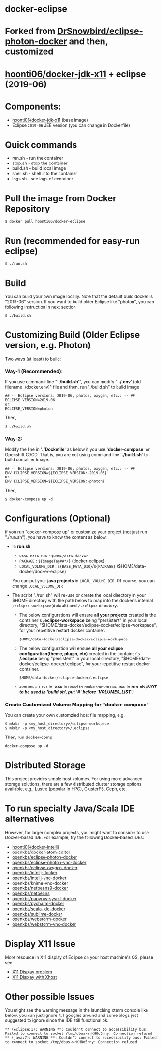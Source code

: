 # docker-eclipse

# Forked from [DrSnowbird/eclipse-photon-docker](https://github.com/DrSnowbird/eclipse-photon-docker) and then, customized

# [hoonti06/docker-jdk-x11](https://github.com/hoonti06/docker-jdk-x11) + eclipse (2019-06)

# Components:
* [hoonti06/docker-jdk-x11](https://hub.docker.com/r/hoonti06/docker-jdk-x11) (base image)
* Eclipse `2019-06` JEE version (you can change in Dockerfile)
 
# Quick commands
* run.sh - run the container
* stop.sh - stop the container
* build.sh - build local image
* shell.sh - shell into the container
* logs.sh - see logs of container

 
# Pull the image from Docker Repository
```
$ docker pull hoonti06/docker-eclipse
```

# Run (recommended for easy-run eclipse)
```
$ ./run.sh
```

# Build
You can build your own image locally.
Note that the default build docker is "2019-06" version. 
If you want to build older Eclipse like "photon", you can following instruction in next section
```
$ ./build.sh
```

# Customizing Build (Older Eclipse version, e.g. Photon)
Two ways (at least) to build:

### Way-1 (**Recommended**):
If you use command line "'**./build.sh**'", you can modify "'**./.env**' (old filename ./docker.env)" file and then, run "./build.sh" to build image
```
## -- Eclipse versions: 2019-06, photon, oxygen, etc.: -- ##
ECLIPSE_VERSION=2019-06
or
ECLIPSE_VERSION=photon
```

Then, 
```
$ ./build.sh
```

### Way-2: 
Modify the line in '**./Dockefile**' as below if you use '**docker-compose**' or Openshift CI/CD. That is, you are not using command line '**./build.sh**' to build container image.
```
## -- Eclipse versions: 2019-06, photon, oxygen, etc.: -- ##
ENV ECLIPSE_VERSION=${ECLIPSE_VERSION:-2019-06}
or
ENV ECLIPSE_VERSION=${ECLIPSE_VERSION:-photon}
```

Then, 
```
$ docker-compose up -d 
```

# Configurations (Optional)
if you run "docker-compose up" or customize your project (not just run "./run.sh"), you have to know the content as below.

* In **run.sh**  
	* `BASE_DATA_DIR` : `$HOME/data-docker`  
	* `PACKAGE` : `${imageTag##*/}` (docker-eclipse)  
	* `LOCAL_VOLUME_DIR` : `${BASE_DATA_DIR}`/`${PACKAGE}` ($HOME/data-docker/docker-eclipse)  

	You can put your **java projects** in `LOCAL_VOLUME_DIR`. Of course, you can change `LOCAL_VOLUME_DIR`  
* The script "./run.sh" will re-use or create the local directory in your $HOME directory with the path below to map into the docker's internal `/eclipse-workspace`(default) and `/.eclipse` directory.  

	* The below configurations will ensure **all your projects** created in the container's **/eclipse-workspace** being "persistent" in your local directory, "$HOME/data-docker/eclipse-docker/eclipse-workspace", for your repetitive restart docker container.  
      ```
      $HOME/data-docker/eclipse-docker/eclipse-workspace
      ```

	* The below configuration will ensure **all your eclipse configuration(theme, plugin, etc)** created in the container's **/.eclipse** being "persistent" in your local directory, "$HOME/data-docker/eclipse-docker/.eclipse", for your repetitive restart docker container.
      ```
      $HOME/data-docker/eclipse-docker/.eclipse
      ```
	* `#VOLUMES_LIST` in **.env** is used to make var `VOLUME_MAP` in **run.sh** **_(NOT to be used in 'build.sh', put '#' before 'VOLUMES_LIST')_**


### Create Customized Volume Mapping for "docker-compose"
You can create your own customzied host file mapping, e.g.
```
$ mkdir -p <my_host_directory>/eclipse-workspace
$ mkdir -p <my_host_directory>/.eclipse 
```

Then, run docker-comp
```
docker-compose up -d
```

# Distributed Storage
This project provides simple host volumes. For using more advanced storage solutions, there are a few distributed cluster storage options available, e.g., Lustre (popular in HPC), GlusterFS, Ceph, etc.

 
# To run specialty Java/Scala IDE alternatives
However, for larger complex projects, you might want to consider to use Docker-based IDE. 
For example, try the following Docker-based IDEs:
* [hoonti06/docker-intellij](https://hub.docker.com/r/hoonti06/docker-intellij)
* [openkbs/docker-atom-editor](https://hub.docker.com/r/openkbs/docker-atom-editor/)
* [openkbs/eclipse-photon-docker](https://hub.docker.com/r/openkbs/eclipse-photon-docker/)
* [openkbs/eclipse-photon-vnc-docker](https://hub.docker.com/r/openkbs/eclipse-photon-vnc-docker/)
* [openkbs/eclipse-oxygen-docker](https://hub.docker.com/r/openkbs/eclipse-oxygen-docker/)
* [openkbs/intellj-docker](https://hub.docker.com/r/openkbs/intellij-docker/)
* [openkbs/intellj-vnc-docker](https://hub.docker.com/r/openkbs/intellij-vnc-docker/)
* [openkbs/knime-vnc-docker](https://hub.docker.com/r/openkbs/knime-vnc-docker/)
* [openkbs/netbeans9-docker](https://hub.docker.com/r/openkbs/netbeans9-docker/)
* [openkbs/netbeans](https://hub.docker.com/r/openkbs/netbeans/)
* [openkbs/papyrus-sysml-docker](https://hub.docker.com/r/openkbs/papyrus-sysml-docker/)
* [openkbs/pycharm-docker](https://hub.docker.com/r/openkbs/pycharm-docker/)
* [openkbs/scala-ide-docker](https://hub.docker.com/r/openkbs/scala-ide-docker/)
* [openkbs/sublime-docker](https://hub.docker.com/r/openkbs/sublime-docker/)
* [openkbs/webstorm-docker](https://hub.docker.com/r/openkbs/webstorm-docker/)
* [openkbs/webstorm-vnc-docker](https://hub.docker.com/r/openkbs/webstorm-vnc-docker/)

# Display X11 Issue
More resource in X11 display of Eclipse on your host machine's OS, please see
* [X11 Display problem](https://askubuntu.com/questions/871092/failed-to-connect-to-mir-failed-to-connect-to-server-socket-no-such-file-or-di)
* [X11 Display with Xhost](http://www.ethicalhackx.com/fix-gtk-warning-cannot-open-display/)
 
# Other possible Issues
You might see the warning message in the launching xterm console like below, you can just ignore it. I googles around and some blogs just suggested to ignore since the IDE still functional ok.
```
** (eclipse:1): WARNING **: Couldn't connect to accessibility bus: Failed to connect to socket /tmp/dbus-wrKH8o5rny: Connection refused
** (java:7): WARNING **: Couldn't connect to accessibility bus: Failed to connect to socket /tmp/dbus-wrKH8o5rny: Connection refused
